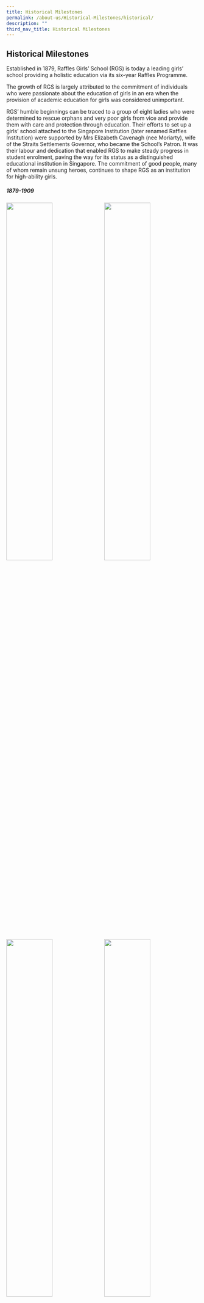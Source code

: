 ```yaml
---
title: Historical Milestones
permalink: /about-us/Historical-Milestones/historical/
description: ""
third_nav_title: Historical Milestones
---
```

## Historical Milestones

Established in 1879, Raffles Girls’ School (RGS) is today a leading girls’ school providing a holistic education via its six-year Raffles Programme.

The growth of RGS is largely attributed to the commitment of individuals who were passionate about the education of girls in an era when the provision of academic education for girls was considered unimportant.

RGS’ humble beginnings can be traced to a group of eight ladies who were determined to rescue orphans and very poor girls from vice and provide them with care and protection through education. Their efforts to set up a girls’ school attached to the Singapore Institution (later renamed Raffles Institution) were supported by Mrs Elizabeth Cavenagh (nee Moriarty), wife of the Straits Settlements Governor, who became the School’s Patron. It was their labour and dedication that enabled RGS to make steady progress in student enrolment, paving the way for its status as a distinguished educational institution in Singapore. The commitment of good people, many of whom remain unsung heroes, continues to shape RGS as an institution for high-ability girls.

##### 1879-1909

<img src="/images/hist1.jpg" style="width:49%" align=left>
<img src="/images/hist2.jpg" style="width:49%" align=right>
<br clear="left"><br>

<img src="/images/hist3.jpg" style="width:49%" align=left>
<img src="/images/hist4.jpg" style="width:49%" align=right>
<br clear="left"><br>

<img src="/images/hist5.jpg" style="width:49%" align=left>
<img src="/images/hist6.jpg" style="width:49%" align=right>
<br clear="left"><br>

<img src="/images/hist7.jpg" style="width:49%" align=left>
<br clear="left"><br>

##### 1910-1949

<img src="/images/hist8.jpg" style="width:49%" align=left>
<img src="/images/hist9.jpg" style="width:49%" align=right>
<br clear="left"><br>

<img src="/images/hist10.jpg" style="width:49%" align=left>
<img src="/images/hist11.jpg" style="width:49%" align=right>
<br clear="left"><br>

<img src="/images/hist12.jpg" style="width:49%" align=left>
<img src="/images/hist13.jpg" style="width:49%" align=right>
<br clear="left"><br>

##### 1950-1969

<img src="/images/hist14.jpg" style="width:49%" align=left>
<img src="/images/hist15.jpg" style="width:49%" align=right>
<br clear="left"><br>

<img src="/images/hist16.jpg" style="width:49%" align=left>
<img src="/images/hist17.jpg" style="width:49%" align=right>
<br clear="left"><br>

<img src="/images/hist18.jpg" style="width:49%" align=left>
<img src="/images/hist19.jpg" style="width:49%" align=right>
<br clear="left"><br>

##### 1970-1989

<img src="/images/hist20.jpg" style="width:49%" align=left>
<img src="/images/hist21.jpg" style="width:49%" align=right>
<br clear="left"><br>

<img src="/images/hist22.jpg" style="width:49%" align=left>
<img src="/images/hist23.jpg" style="width:49%" align=right>
<br clear="left"><br>

<img src="/images/hist24.jpg" style="width:49%" align=left>
<img src="/images/hist25.jpg" style="width:49%" align=right>
<br clear="left"><br>

<img src="/images/hist26.jpg" style="width:49%" align=left>
<br clear="left"><br>

##### 1990-2009

<img src="/images/hist27.jpg" style="width:49%" align=left>
<img src="/images/hist28.jpg" style="width:49%" align=right>
<br clear="left"><br>

<img src="/images/hist29.jpg" style="width:49%" align=left>
<img src="/images/hist30.jpg" style="width:49%" align=right>
<br clear="left"><br>

<img src="/images/hist31.jpg" style="width:49%" align=left>
<img src="/images/hist32.jpg" style="width:49%" align=right>
<br clear="left"><br>

<img src="/images/hist33.jpg" style="width:49%" align=left>
<img src="/images/hist34.jpg" style="width:49%" align=right>
<br clear="left"><br>

<img src="/images/hist35.jpg" style="width:49%" align=left>
<br clear="left"><br>

##### 2010-Current

<img src="/images/cu1.jpg" style="width:49%" align=left>
<img src="/images/cu2.jpg" style="width:49%" align=right>
<br clear="left"><br>

<img src="/images/cu3.jpg" style="width:49%" align=left>
<img src="/images/cu4.jpg" style="width:49%" align=right>
<br clear="left"><br>

<img src="/images/cu5.jpg" style="width:49%" align=left>
<img src="/images/cu6.jpg" style="width:49%" align=right>
<br clear="left"><br>

<img src="/images/cu7.jpg" style="width:49%" align=left>
<img src="/images/cu8.jpg" style="width:49%" align=right>
<br clear="left"><br>

<img src="/images/cu9.jpg" style="width:49%" align=left>
<img src="/images/cu10.jpg" style="width:49%" align=right>
<br clear="left"><br>

<img src="/images/cu11.jpg" style="width:49%" align=left>
<img src="/images/cu12.jpg" style="width:49%" align=right>
<br clear="left"><br>

<img src="/images/cu13.jpg" style="width:49%" align=left>
<img src="/images/cu14.jpg" style="width:49%" align=right>
<br clear="left"><br>

<img src="/images/cu15.jpg" style="width:49%" align=left>
<img src="/images/cu16.jpg" style="width:49%" align=right>
<br clear="left"><br>

<img src="/images/cu17.jpg" style="width:49%" align=left>
<img src="/images/cu18.jpg" style="width:49%" align=right>
<br clear="left"><br>

<img src="/images/cu19.jpg" style="width:49%" align=left>
<img src="/images/cu20.jpg" style="width:49%" align=right>
<br clear="left"><br>

<img src="/images/cu21.jpg" style="width:49%" align=left>
<br clear="left"><br>

